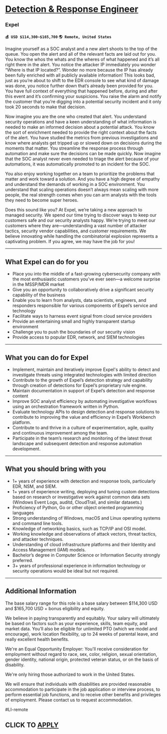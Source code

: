 # [Detection & Response Engineer](https://www.remotewlb.com/apply/detection-response-engineer)  
### Expel  
#### `💰 USD $114,300~$165,700` `🌎 Remote, United States`  

Imagine yourself as a SOC analyst and a new alert shoots to the top of the queue. You open the alert and all of the relevant facts are laid out for you. You know the whos the whats and the wheres of what happened and it’s all right there in the alert. You notice the attacker IP immediately you wonder “Where is that IP located?”. Wonder no more because the IP has already been fully enriched with all publicly available information! This looks bad, just as you’re about to shift to the EDR console to see what kind of damage was done, you notice further down that’s already been provided for you. You have full context of everything that happened before, during and after this event and it’s confirming your suspicions. You raise the alarm and notify the customer that you’re digging into a potential security incident and it only took 20 seconds to make that decision.

Now imagine you are the one who created that alert. You understand security operations and have a keen understanding of what information is needed to make an informed decision about a potential attack. You know the sort of enrichment needed to provide the right context about the facts of the alert. You have studied the metrics from previous investigations and know where analysts get tripped up or slowed down on decisions during the moments that matter. You streamline the response process through automation and make sure the decisions can be made quickly. Now imagine that the SOC analyst never even needed to triage the alert because of your automations, it was automatically promoted to an incident for the SOC.

You also enjoy working together on a team to prioritize the problems that matter and work toward a solution. And you have a high degree of empathy and understand the demands of working in a SOC environment. You understand that scaling operations doesn’t always mean scaling with more people, the real strength comes when you can arm analysts with the tools they need to become super heroes.

Does this sound like you? At Expel, we’re taking a new approach to managed security. We spend our time trying to discover ways to keep our customers safe and our security analysts happy. We’re trying to meet our customers where they are—understanding a vast number of attacker tactics, security vendor capabilities, and customer requirements. We believe innovating while handling the combinatorial explosion represents a captivating problem. If you agree, we may have the job for you!

* * *

## What Expel can do for you

  * Place you into the middle of a fast-growing cybersecurity company with the most enthusiastic customers you’ve ever seen—a welcome surprise in the MSSP/MDR market
  * Give you an opportunity to collaboratively drive a significant security capability of the business
  * Enable you to learn from analysts, data scientists, engineers, and responders responsible for various components of Expel’s service and technology
  * Facilitate ways to harness event signal from cloud service providers
  * Provide an entertaining small and highly transparent startup environment
  * Challenge you to push the boundaries of our security vision
  * Provide access to popular EDR, network, and SIEM technologies

* * *

## What you can do for Expel

  * Implement, maintain and iteratively improve Expel's ability to detect and investigate threats using integrated technologies with limited direction
  * Contribute to the growth of Expel’s detection strategy and capability through creation of detections for Expel’s proprietary rule engine. 
  * Maintain documentation in support of Expel’s detection and response content
  * Improve SOC analyst efficiency by automating investigative workflows using an orchestration framework written in Python.
  * Evaluate technology APIs to design detection and response solutions to contribute to improving the value and efficiency in Expel’s Workbench platform.
  * Contribute to and thrive in a culture of experimentation, agile, quality and continuous improvement among the team.
  * Participate in the team’s research and monitoring of the latest threat landscape and subsequent detection and response automation development.

* * *

## What you should bring with you

  * 1+ years of experience with detection and response tools, particularly EDR, NSM, and SIEM.
  * 1+ years of experience writing, deploying and tuning custom detections based on research or investigative work against common data sets (Windows Event Logs, auditd, CloudTrail, and similar datasets.)
  * Proficiency of Python, Go or other object oriented programming languages 
  * Strong understanding of Windows, macOS and Linux operating systems and command line tools.
  * Knowledge of networking basics, such as TCP/IP and OSI model.
  * Working knowledge and observations of attack vectors, threat tactics, and attacker techniques.
  * Understanding of cloud infrastructure platforms and their Identity and Access Management (IAM) models.
  * Bachelor’s degree in Computer Science or Information Security strongly preferred.
  * 3+ years of professional experience in information technology or security operations would be ideal but not required.

* * *

## Additional Information

The base salary range for this role is a base salary between $114,300 USD and $165,700 USD + bonus eligibility and equity.

We believe in paying transparently and equitably. Your salary will ultimately be based on factors such as your experience, skills, team equity, and market data. You’ll also be eligible for unlimited PTO (which we model and encourage), work location flexibility, up to 24 weeks of parental leave, and really excellent health benefits.

We're an Equal Opportunity Employer: You'll receive consideration for employment without regard to race, sex, color, religion, sexual orientation, gender identity, national origin, protected veteran status, or on the basis of disability.

We're only hiring those authorized to work in the United States.

We will ensure that individuals with disabilities are provided reasonable accommodation to participate in the job application or interview process, to perform essential job functions, and to receive other benefits and privileges of employment. Please contact us to request accommodation.

#LI-remote  
  

  
## CLICK TO [APPLY](https://www.remotewlb.com/apply/detection-response-engineer)

